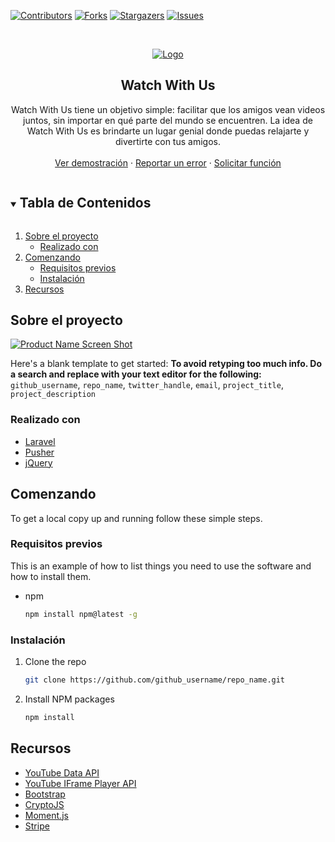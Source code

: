 [![Contributors][contributors-shield]][contributors-url]
[![Forks][forks-shield]][forks-url]
[![Stargazers][stars-shield]][stars-url]
[![Issues][issues-shield]][issues-url]

<!-- PROJECT LOGO -->
<br />
<p align="center">
  <a href="https://github.com/kchafla/Watch-With-Us">
    <img src="https://dawjavi.insjoaquimmir.cat/kchafla/logo.png" alt="Logo">
  </a>

  <h2 align="center">Watch With Us</h2>

  <p align="center">
    Watch With Us tiene un objetivo simple: facilitar que los amigos vean videos juntos, sin importar en qué parte del mundo se encuentren. La idea de Watch With Us es brindarte un lugar genial donde puedas relajarte y divertirte con tus amigos.
    <br />
    <br />
    <a href="https://dawjavi.insjoaquimmir.cat/kchafla/Watch-With-Us/public/">Ver demostración</a>
    ·
    <a href="https://github.com/kchafla/Watch-With-Us/issues">Reportar un error</a>
    ·
    <a href="https://github.com/kchafla/Watch-With-Us/issues">Solicitar función</a>
  </p>
</p>

<!-- TABLE OF CONTENTS -->
<details open="open">
  <summary><h2 style="display: inline-block">Tabla de Contenidos</h2></summary>
  <ol>
    <li>
      <a href="#sobre-el-proyecto">Sobre el proyecto</a>
      <ul>
        <li><a href="#realizado-con">Realizado con </a></li>
      </ul>
    </li>
    <li>
      <a href="#comenzando">Comenzando</a>
      <ul>
        <li><a href="#requisitos-previos">Requisitos previos</a></li>
        <li><a href="#instalación">Instalación</a></li>
      </ul>
    </li>
    <li><a href="#recursos">Recursos</a></li>
  </ol>
</details>

<!-- ABOUT THE PROJECT -->
## Sobre el proyecto

[![Product Name Screen Shot][product-screenshot]](https://dawjavi.insjoaquimmir.cat/kchafla/Watch-With-Us/public/)

Here's a blank template to get started:
**To avoid retyping too much info. Do a search and replace with your text editor for the following:**
`github_username`, `repo_name`, `twitter_handle`, `email`, `project_title`, `project_description`


### Realizado con 

* [Laravel](https://laravel.com)
* [Pusher](https://pusher.com)
* [jQuery](https://jquery.com)

<!-- GETTING STARTED -->
## Comenzando

To get a local copy up and running follow these simple steps.

### Requisitos previos

This is an example of how to list things you need to use the software and how to install them.
* npm
  ```sh
  npm install npm@latest -g
  ```

### Instalación

1. Clone the repo
   ```sh
   git clone https://github.com/github_username/repo_name.git
   ```
2. Install NPM packages
   ```sh
   npm install
   ```

<!-- ACKNOWLEDGEMENTS -->
## Recursos

* [YouTube Data API](https://developers.google.com/youtube/v3)
* [YouTube IFrame Player API](https://developers.google.com/youtube/iframe_api_reference)
* [Bootstrap](https://getbootstrap.com)
* [CryptoJS](https://cryptojs.gitbook.io/docs/)
* [Moment.js](https://momentjs.com)
* [Stripe](https://stripe.com)

<!-- MARKDOWN LINKS & IMAGES -->
<!-- https://www.markdownguide.org/basic-syntax/#reference-style-links -->
[contributors-shield]: https://img.shields.io/github/contributors/kchafla/Watch-With-Us.svg?style=for-the-badge
[contributors-url]: https://github.com/kchafla/Watch-With-Us/graphs/contributors
[forks-shield]: https://img.shields.io/github/forks/kchafla/Watch-With-Us.svg?style=for-the-badge
[forks-url]: https://github.com/kchafla/Watch-With-Us/network/members
[stars-shield]: https://img.shields.io/github/stars/kchafla/Watch-With-Us.svg?style=for-the-badge
[stars-url]: https://github.com/kchafla/Watch-With-Us/stargazers
[issues-shield]: https://img.shields.io/github/issues/kchafla/Watch-With-Us.svg?style=for-the-badge
[issues-url]: https://github.com/kchafla/Watch-With-Us/issues
[product-screenshot]: https://dawjavi.insjoaquimmir.cat/kchafla/demo.png
